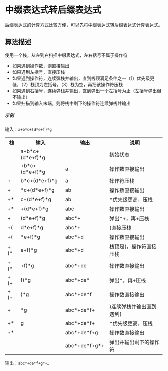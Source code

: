# 中缀表达式转后缀表达式

后缀表达式的计算方式比较方便，可以先将中缀表达式转后缀表达式计算表达式。

## 算法描述

使用一个栈，从左到右扫描中缀表达式，左右括号不属于操作符

- 如果遇到操作数，则直接输出
- 如果遇到左括号，直接压栈
- 如果遇到操作符，连续弹栈并输出，直到栈顶满足条件之一（1）优先级更低，（2）栈顶为左括号，（3）栈为空，再把该操作符压栈
- 如果遇到右括号，连续弹栈并输出，直到弹出一个左括号为止（左括号弹出但不输出）
- 如果扫描到输入末端，则将栈中剩下的操作符连续弹栈并输出

##### 示例

输入：`a+b*c+(d*e+f)*g`

<table>
	<tr><th>栈</th> <th>输入</th> <th>输出</th> <th>说明</th></tr>
	<tr><td></td> <td>a+b*c+(d*e+f)*g</td> <td></td> <td>初始状态</td></tr>
	<tr><td></td> <td>+b*c+(d*e+f)*g</td> <td>a</td> <td>操作数直接输出</td></tr>
	<tr><td>+</td> <td>b*c+(d*e+f)*g</td> <td>a</td> <td>操作符压栈</td></tr>
	<tr><td>+</td> <td>*c+(d*e+f)*g</td> <td>ab</td> <td>操作数直接输出</td></tr>
	<tr><td>+*</td> <td>c+(d*e+f)*g</td> <td>ab</td> <td>*优先级更高，压栈</td></tr>
	<tr><td>+*</td> <td>+(d*e+f)*g</td> <td>abc</td> <td>操作数直接输出</td></tr>
	<tr><td>+</td> <td>(d*e+f)*g</td> <td>abc*+</td> <td>弹出*+，再+压栈</td></tr>
	<tr><td>+(</td> <td>d*e+f)*g</td> <td>abc*+</td> <td>(直接压栈</td></tr>
	<tr><td>+(</td> <td>*e+f)*g</td> <td>abc*+d</td> <td>操作数直接输出</td></tr>
	<tr><td>+(*</td> <td>e+f)*g</td> <td>abc*+d</td> <td>栈顶是(，操作符直接压栈</td></tr>
	<tr><td>+(*</td> <td>+f)*g</td> <td>abc*+de</td> <td>操作数直接输出</td></tr>
	<tr><td>+(+</td> <td>f)*g</td> <td>abc*+de*</td> <td>弹出*，再+压栈</td></tr>
	<tr><td>+(+</td> <td>)*g</td> <td>abc*+de*f</td> <td>操作数直接输出</td></tr>
	<tr><td>+</td> <td>*g</td> <td>abc*+de*f+</td> <td>)连续弹栈并输出直到遇到(</td></tr>
	<tr><td>+*</td> <td>g</td> <td>abc*+de*f+</td> <td>*优先级更高，压栈</td></tr>
	<tr><td>+*</td> <td></td> <td>abc*+de*f+g</td> <td>操作数直接输出</td></tr>
	<tr><td></td> <td></td> <td>abc*+de*f+g*+</td> <td>弹出并输出剩下的操作符</td></tr>
</table>

输出：`abc*+de*f+g*+`。
